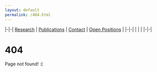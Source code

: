 ```yaml
---
layout: default
permalink: /404.html
---
```

|-|-|
[Research](research.md)  | [Publications](publications.md) | [Contact](contact.md) | [Open Positions](open_positions.md) |
|-|-|
| | |
|-|-|


# 404

Page not found! :(
